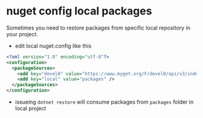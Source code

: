 # nuget config local packages

Sometimes you need to restore packages from specific local repository in your project.

- edit local nuget.config like this

```xml
<?xml version="1.0" encoding="utf-8"?>
<configuration>
  <packageSources>
    <add key="devel0" value="https://www.myget.org/F/devel0/api/v3/index.json" />    
    <add key="local" value="packages" />
  </packageSources>
</configuration>
```

- issueing `dotnet restore` will consume packages from `packages` folder in local project
